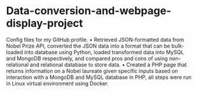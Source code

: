 # Data-conversion-and-webpage-display-project
Config files for my GitHub profile.
•	Retrieved JSON-formatted data from Nobel Prize API, converted the JSON data into a format that can be bulk-loaded into database using Python, loaded transformed data into MySQL and MongoDB respectively, and compared pros and cons of using non-relational and relational database to store data.
•	Created a PHP page that returns information on a Nobel laureate given specific inputs based on interaction with a MongoDB and MySQL database in PHP, all steps were run in Linux virtual environment using Docker.
